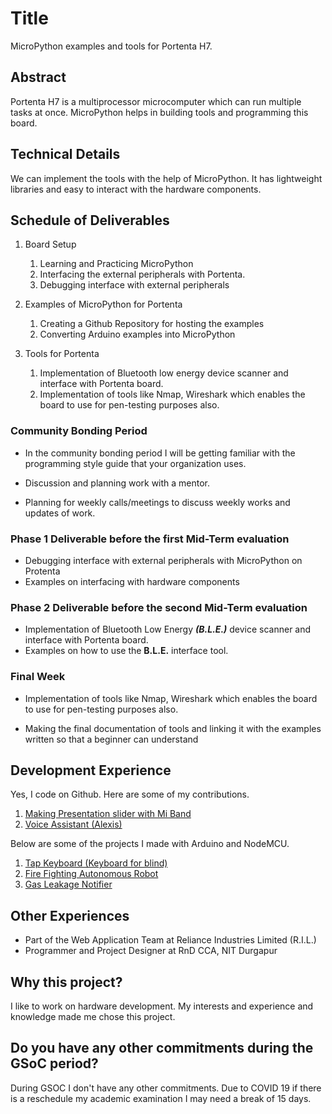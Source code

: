 # Title

MicroPython examples and tools for Portenta H7.

## Abstract

Portenta H7 is a multiprocessor microcomputer which can run multiple tasks at once. MicroPython helps in building tools and programming this board.

## Technical Details

We can implement the tools with the help of MicroPython. It has lightweight libraries and easy to interact with the hardware components.

## Schedule of Deliverables

1. Board Setup
    1. Learning and Practicing MicroPython  
    2. Interfacing the external peripherals with Portenta.
    3. Debugging interface with external peripherals

2. Examples of MicroPython for Portenta
    1. Creating a Github Repository for hosting the examples
    2. Converting Arduino examples into MicroPython

3. Tools for Portenta
    1. Implementation of Bluetooth low energy device scanner and interface with Portenta board.
    2. Implementation of tools like Nmap, Wireshark which enables the board to use for pen-testing purposes also.

### **Community Bonding Period**

* In the community bonding period I will be getting familiar with the programming style guide that your organization uses.

* Discussion and planning work with a mentor.

* Planning for weekly calls/meetings to discuss weekly works and updates of work.

### **Phase 1**  Deliverable before the first Mid-Term evaluation

* Debugging interface with external peripherals with MicroPython on Protenta
* Examples on interfacing with hardware components

### **Phase 2**  Deliverable before the second Mid-Term evaluation

* Implementation of Bluetooth Low Energy **_(B.L.E.)_** device scanner and interface with Portenta board.
* Examples on how to use the **B.L.E.** interface tool.

### **Final Week**

* Implementation of tools like Nmap, Wireshark which enables the board to use for pen-testing purposes also.

* Making the final documentation of tools and linking it with the examples written so that a beginner can understand

## Development Experience

Yes, I code on Github. Here are some of my contributions.  

 1. [Making Presentation slider with Mi Band](https://github.com/rayavarapuvikram1/Miband3-1/commit/9752aab31ae7379fe1515b72af1860d010716a13)  
 2. [Voice Assistant (Alexis)](https://github.com/bradtraversy/alexis_speech_assistant/commit/2159d2df1cbcce150677be57100cbca98d1b6d12)  

 Below are some of the projects I made with Arduino and NodeMCU.  

  1. [Tap Keyboard (Keyboard for blind)](https://drive.google.com/file/d/13e-IX5ErIRb9sRcOonFVntmrxVZ5qDYv/view?usp=sharing)  
  2. [Fire Fighting Autonomous Robot](https://drive.google.com/file/d/16H3c1UY3iBCBvnctD2NLImd7hDonkyq5/view?usp=sharing)  
  3. [Gas Leakage Notifier](https://docs.google.com/document/d/1yNtJEO9Q2LYhmnzOzFDhArYrKwWO-vtbnxSet6SRC38/edit?usp=sharing)  

## Other Experiences

* Part of the Web Application Team at Reliance Industries Limited (R.I.L.)  
* Programmer and Project Designer at RnD CCA, NIT Durgapur

## Why this project?

I like to work on hardware development. My interests and experience and knowledge made me chose this project.

## Do you have any other commitments during the GSoC period?

During GSOC I don't have any other commitments. Due to COVID 19 if there is a reschedule my academic examination I may need a break of 15 days.
